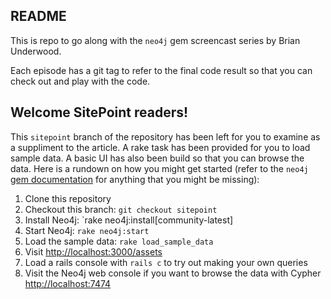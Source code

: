 ## README

This is repo to go along with the `neo4j` gem screencast series by Brian Underwood.  

Each episode has a git tag to refer to the final code result so that you can check out and play with the code.

## Welcome SitePoint readers!

This `sitepoint` branch of the repository has been left for you to examine as a suppliment to the article.  A rake task has been provided for you to load sample data.  A basic UI has also been build so that you can browse the data.  Here is a rundown on how you might get started (refer to the `neo4j` [gem documentation](http://neo4jrb.readthedocs.org/en/latest/) for anything that you might be missing):

 1. Clone this repository
 2. Checkout this branch: `git checkout sitepoint`
 3. Install Neo4j: `rake neo4j:install[community-latest]
 4. Start Neo4j: `rake neo4j:start`
 5. Load the sample data: `rake load_sample_data`
 6. Visit [http://localhost:3000/assets](http://localhost:3000/assets)
 7. Load a rails console with `rails c` to try out making your own queries
 8. Visit the Neo4j web console if you want to browse the data with Cypher [http://localhost:7474](http://localhost:7474)

